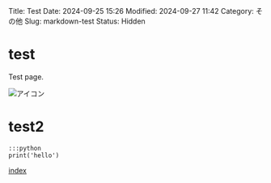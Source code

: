 Title: Test
Date: 2024-09-25 15:26
Modified: 2024-09-27 11:42
Category: その他
Slug: markdown-test
Status: Hidden

# test
Test page. 

![アイコン]({static}/image/favicon.png)

# test2

    :::python
    print('hello')

[index]({index})